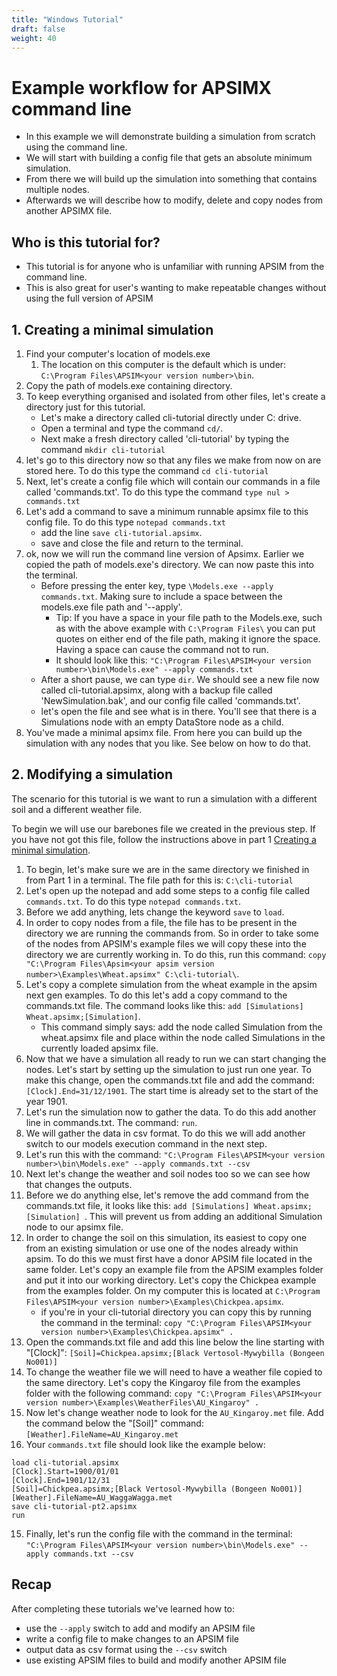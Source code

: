 ```yaml
---
title: "Windows Tutorial"
draft: false
weight: 40
---
```


# Example workflow for APSIMX command line
* In this example we will demonstrate building a simulation from scratch using the command line.
* We will start with building a config file that gets an absolute minimum simulation.
* From there we will build up the simulation into something that contains multiple nodes.
* Afterwards we will describe how to modify, delete and copy nodes from another APSIMX file.

## Who is this tutorial for?
* This tutorial is for anyone who is unfamiliar with running APSIM from the command line.
* This is also great for user's wanting to make repeatable changes without using the full version of APSIM

## 1. Creating a minimal simulation

1. Find your computer's location of models.exe
	1. The location on this computer is the default which is under: `C:\Program Files\APSIM<your version number>\bin`.
2. Copy the path of models.exe containing directory.
3. To keep everything organised and isolated from other files, let's create a directory just for this tutorial.
	- Let's make a directory called cli-tutorial directly under C: drive.
	- Open a terminal and type the command ```cd/```.
	- Next make a fresh directory called 'cli-tutorial' by typing the command ```mkdir cli-tutorial```
4. let's go to this directory now so that any files we make from now on are stored here. To do this type the command ```cd cli-tutorial```
5. Next, let's create a config file which will contain our commands in a file called 'commands.txt'. To do this type the command ```type nul > commands.txt```
6. Let's add a command to save a minimum runnable apsimx file to this config file. To do this type ```notepad commands.txt```
	- add the line ```save cli-tutorial.apsimx```.
	- save and close the file and return to the terminal.
7. ok, now we will run the command line version of Apsimx. Earlier we copied the path of models.exe's directory. We can now paste this into the terminal.
	- Before pressing the enter key, type ```\Models.exe --apply commands.txt```. Making sure to include a space between the models.exe file path and '--apply'.
	    - Tip: If you have a space in your file path to the Models.exe, such as with the above example with `C:\Program Files\` you can put quotes on either end of the file path, making it ignore the space. Having a space can cause the command not to run.
		- It should look like this: `"C:\Program Files\APSIM<your version number>\bin\Models.exe" --apply commands.txt`
	- After a short pause, we can type ```dir```. We should see a new file now called cli-tutorial.apsimx, along with a backup file called 'NewSimulation.bak', and our config file called 'commands.txt'.
	- let's open the file and see what is in there. You'll see that there is a Simulations node with an empty DataStore node as a child.
8. You've made a minimal apsimx file. From here you can build up the simulation with any nodes that you like. See below on how to do that.

## 2. Modifying a simulation

The scenario for this tutorial is we want to run a simulation with a different soil and a different weather file.

To begin we will use our barebones file we created in the previous step. If you have not got this file, follow the instructions above in part 1 [Creating a minimal simulation](#1-creating-a-minimal-simulation).

1. To begin, let's make sure we are in the same directory we finished in from Part 1 in a terminal. The file path for this is: `C:\cli-tutorial`
2. Let's open up the notepad and add some steps to a config file called `commands.txt`. To do this type `notepad commands.txt`.
3. Before we add anything, lets change the keyword `save` to `load`.
4. In order to copy nodes from a file, the file has to be present in the directory we are running the commands from. So in order to take some of the nodes from APSIM's example files we will copy these into the directory we are currently working in. To do this, run this command: `copy "C:\Program Files\Apsim<your apsim version number>\Examples\Wheat.apsimx" C:\cli-tutorial\`.
5. Let's copy a complete simulation from the wheat example in the apsim next gen examples. To do this let's add a copy command to the commands.txt file. The command looks like this: `add [Simulations] Wheat.apsimx;[Simulation]`.
    - This command simply says: add the node called Simulation from the wheat.apsimx file and place within the node called Simulations in the currently loaded apsimx file.
6. Now that we have a simulation all ready to run we can start changing the nodes. Let's start by setting up the simulation to just run one year. To make this change, open the commands.txt file and add the command: `[Clock].End=31/12/1901`. The start time is already set to the start of the year 1901.
7. Let's run the simulation now to gather the data. To do this add another line in commands.txt. The command: `run`.
7. We will gather the data in csv format. To do this we will add another switch to our models execution command in the next step.
8. Let's run this with the command: `"C:\Program Files\APSIM<your version number>\bin\Models.exe" --apply commands.txt --csv`
8. Next let's change the weather and soil nodes too so we can see how that changes the outputs.
9. Before we do anything else, let's remove the add command from the commands.txt file, it looks like this: `add [Simulations] Wheat.apsimx;[Simulation]
`. This will prevent us from adding an additional Simulation node to our apsimx file.
9. In order to change the soil on this simulation, its easiest to copy one from an existing simulation or use one of the nodes already within apsim. To do this we must first have a donor APSIM file located in the same folder. Let's copy an example file from the APSIM examples folder and put it into our working directory. Let's copy the Chickpea example from the examples folder. On my computer this is located at `C:\Program Files\APSIM<your version number>\Examples\Chickpea.apsimx`.
    - if you're in your cli-tutorial directory you can copy this by running the command in the terminal: `copy "C:\Program Files\APSIM<your version number>\Examples\Chickpea.apsimx" .`
10. Open the commands.txt file and add this line below the line starting with "[Clock]": `[Soil]=Chickpea.apsimx;[Black Vertosol-Mywybilla (Bongeen No001)]`
11. To change the weather file we will need to have a weather file copied to the same directory. Let's copy the Kingaroy file from the examples folder with the following command: `copy "C:\Program Files\APSIM<your version number>\Examples\WeatherFiles\AU_Kingaroy" .`
12. Now let's change weather node to look for the `AU_Kingaroy.met` file. Add the command below the "[Soil]" command: `[Weather].FileName=AU_Kingaroy.met`
13. Your `commands.txt` file should look like the example below:

```
load cli-tutorial.apsimx
[Clock].Start=1900/01/01
[Clock].End=1901/12/31
[Soil]=Chickpea.apsimx;[Black Vertosol-Mywybilla (Bongeen No001)]
[Weather].FileName=AU_WaggaWagga.met
save cli-tutorial-pt2.apsimx
run
```

15. Finally, let's run the config file with the command in the terminal: `"C:\Program Files\APSIM<your version number>\bin\Models.exe" --apply commands.txt --csv`

## Recap
After completing these tutorials we've learned how to:

- use the `--apply` switch to add and modify an APSIM file
- write a config file to make changes to an APSIM file
- output data as csv format using the `--csv` switch
- use existing APSIM files to build and modify another APSIM file

